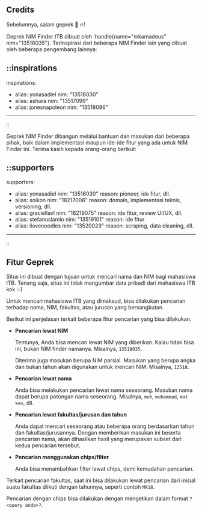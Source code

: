## Credits

Sebelumnya, salam geprek 🍗 🔥!

Geprek NIM Finder ITB dibuat oleh :handle{name="mkamadeus" nim="13518035"}.
Terinspirasi dari beberapa NIM Finder lain yang dibuat oleh beberapa pengembang lainnya:

::inspirations
---
inspirations:
- alias: yonasadiel
  nim: "13516030"
- alias: ashura
  nim: "13517099"
- alias: jonesnapoleon
  nim: "13518086"
---
::

Geprek NIM Finder dibangun melalui bantuan dan masukan dari beberapa pihak, baik dalam implementasi maupun ide-ide fitur yang ada untuk NIM Finder ini.
Terima kasih kepada orang-orang berikut:


::supporters
---
supporters:
- alias: yonasadiel
  nim: "13516030"
  reason: pioneer, ide fitur, dll.
- alias: soikon
  nim: "18217006"
  reason: domain, implementasi teknis, versioning, dll.
- alias: graciellavl
  nim: "18219075"
  reason: ide fitur, review UI/UX, dll.
- alias: stefanuslamlo
  nim: "13519101"
  reason: ide fitur
- alias: ilovenoodles
  nim: "13520029"
  reason: scraping, data cleaning, dll.
---
::

## Fitur Geprek

Situs ini dibuat dengan tujuan untuk mencari nama dan NIM bagi mahasiswa ITB.
Tenang saja, situs ini tidak mengumbar data pribadi dari mahasiswa ITB kok :-)

Untuk mencari mahasiswa ITB yang dimaksud, bisa dilakukan pencarian terhadap nama, NIM,
fakultas, atau jurusan yang bersangkutan.

Berikut ini penjelasan terkait beberapa fitur pencarian yang bisa dilakukan.

- **Pencarian lewat NIM**
  
  Tentunya, Anda bisa mencari lewat NIM yang diberikan.
  Kalau tidak bisa ini, bukan NIM finder namanya.
  Misalnya, `13518035`.

  Diterima juga masukan berupa NIM parsial.
  Masukan yang berupa angka dan bukan tahun akan digunakan untuk mencari NIM.
  Misalnya, `13518`.

- **Pencarian lewat nama**
  
  Anda bisa melakukan pencarian lewat nama seseorang.
  Masukan nama dapat berupa potongan nama seseorang.
  Misalnya,
  `muh`,
  `muhammad`,
  `mat kev`, dll.

- **Pencarian lewat fakultas/jurusan dan tahun**
  
  Anda dapat mencari seseorang atau beberapa orang berdasarkan tahun dan fakultas/jurusannya.
  Dengan memberikan masukan ini beserta pencarian nama, akan dihasilkan hasil yang merupakan subset dari kedua pencarian tersebut.

- **Pencarian menggunakan chips/filter**
  
  Anda bisa menambahkan filter lewat chips, demi kemudahan pencarian.    
		
Terkait pencarian fakultas, saat ini bisa dilakukan lewat pencarian dari inisial suatu fakultas diikuti dengan tahunnya, seperti contoh `MA18`.

Pencarian dengan chips bisa dilakukan dengan mengetikan dalam format `?<query anda>?`.
